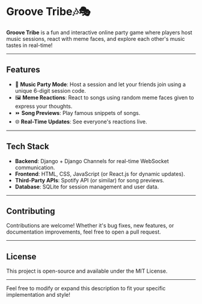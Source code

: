 # **Groove Tribe🎶🎭**

**Groove Tribe** is a fun and interactive online party game where players host music sessions, react with meme faces, and explore each other's music tastes in real-time!

---

## **Features**
- 🎵 **Music Party Mode**: Host a session and let your friends join using a unique 6-digit session code.
- 🖼️ **Meme Reactions**: React to songs using random meme faces given to express your thoughts.
- ⏩ **Song Previews**: Play famous snippets of songs.
- 🌐 **Real-Time Updates**: See everyone's reactions live.

---

## **Tech Stack**
- **Backend**: Django + Django Channels for real-time WebSocket communication.
- **Frontend**: HTML, CSS, JavaScript (or React.js for dynamic updates).
- **Third-Party APIs**: Spotify API (or similar) for song previews.
- **Database**: SQLite for session management and user data.
  
---

## **Contributing**
Contributions are welcome! Whether it's bug fixes, new features, or documentation improvements, feel free to open a pull request.

---

## **License**
This project is open-source and available under the MIT License.

---

Feel free to modify or expand this description to fit your specific implementation and style!
